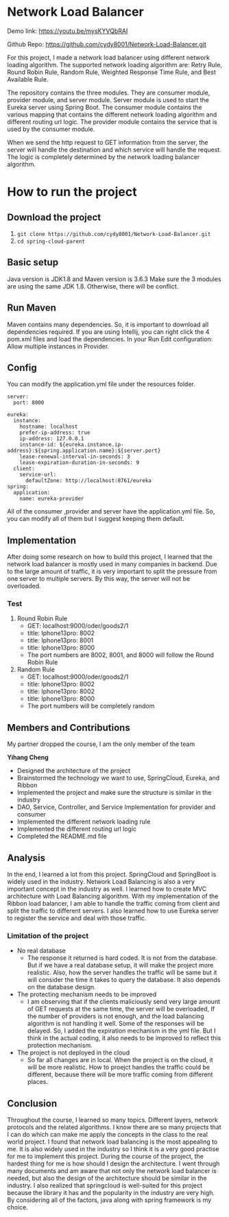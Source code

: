 # Network Load Balancer
Demo link: https://youtu.be/mysKYVQbRAI

Github Repo: https://github.com/cydy8001/Network-Load-Balancer.git

For this project, I made a network load balancer using different network loading algorithm. The supported network
loading algorithm are: Retry Rule, Round Robin Rule, Random Rule, Weighted Response Time Rule, and Best Available Rule.

The repository contains the three modules. They are consumer module, provider module, and server module. Server module
is used to start the Eureka server using Spring Boot. The consumer module contains the various mapping that contains the 
different network loading algorithm and different routing url logic. The provider module contains the service that is 
used by the consumer module. 

When we send the http request to GET information from the server, the server will handle
the destination and which service will handle the request. The logic is completely determined by the network loading 
balancer algorithm.

# How to run the project

## Download the project

1. `git clone https://github.com/cydy8001/Network-Load-Balancer.git`
2. `cd spring-cloud-parent`

## Basic setup
Java version is JDK1.8 and
Maven version is 3.6.3
Make sure the 3 modules are using the same JDK 1.8.
Otherwise, there will be conflict.

## Run Maven
Maven contains many dependencies. So, it is important to download all dependencies required. 
If you are using Intellij, you can right click the 4 pom.xml files and load the dependencies.
In your Run Edit configuration: Allow multiple instances in Provider.

## Config
You can modify the application.yml file under the resources folder.
```agsl
server:
  port: 8000

eureka:
  instance:
    hostname: localhost
    prefer-ip-address: true
    ip-address: 127.0.0.1
    instance-id: ${eureka.instance.ip-address}:${spring.application.name}:${server.port}
    lease-renewal-interval-in-seconds: 3
    lease-expiration-duration-in-seconds: 9
  client:
    service-url:
      defaultZone: http://localhost:8761/eureka
spring:
  application:
    name: eureka-provider

```
All of the consumer ,provider and server have the application.yml file. So, you can modify all of them but I suggest 
keeping them default.


## Implementation
After doing some research on how to build this project, I learned that the network load balancer is mostly used in many 
companies in backend. Due to the large amount of traffic, it is very important to split the pressure from one server to
multiple servers. By this way, the server will not be overloaded.

### Test
1. Round Robin Rule
    - GET: localhost:9000/oder/goods2/1
    - title: Iphone13pro: 8002
    - title: Iphone13pro: 8001
    - title: Iphone13pro: 8000
    - The port numbers are 8002, 8001, and 8000 will follow the Round Robin Rule
2. Random Rule
    - GET: localhost:9000/oder/goods2/1
    - title: Iphone13pro: 8002
    - title: Iphone13pro: 8002
    - title: Iphone13pro: 8000
    - The port numbers will be completely random

## Members and Contributions
My partner dropped the course, I am the only member of the team

**Yihang Cheng**
- Designed the architecture of the project
- Brainstormed the technology we want to use, SpringCloud, Eureka, and Ribbon
- Implemented the project and make sure the structure is similar in the industry
- DAO, Service, Controller, and Service Implementation for provider and consumer
- Implemented the different network loading rule
- Implemented the different routing url logic
- Completed the README.md file

## Analysis
In the end, I learned a lot from this project. SpringCloud and SpringBoot is widely used in the industry. Network Load 
Balancing is also a very important concept in the industry as well. I learned how to create MVC architecture with Load 
Balancing algorithm. With my implementation of the Ribbon load balancer, I am able to handle the traffic coming from client and
split the traffic to different servers. I also learned how to use Eureka server to register the service and deal with 
those traffic.

### Limitation of the project
- No real database
   - The response it returned is hard coded. It is not from the database. But if we have a real database setup, it will make 
   the project more realistic. Also, how the server handles the traffic will be same but it will consider the time it 
   takes to query the database. It also depends on the database design. 
- The protecting mechanism needs to be improved
   - I am observing that if the clients maliciously send very large amount of GET requests at the same time, the server 
   will be overloaded, If the number of providers is not enough, and the load balancing algorithm is not handling it well. 
   Some of the responses will be delayed. So, I added the expiration mechanism in the yml file. But I think in the actual coding,
   it also needs to be improved to reflect this protection mechanism.
- The project is not deployed in the cloud
  - So far all changes are in local. When the project is on the cloud, it will be more realistic. How to proejct handles 
  the traffic could be different, because there will be more traffic coming from different places.

## Conclusion

Throughout the course, I learned so many topics. Different layers, network protocols and the related algorithms. I know 
there are so many projects that I can do which can make me apply the concepts in the class to the real world project. 
I found that network load balancing is the most appealing to me. It is also widely used in the industry so I think it is 
a very good practise for me to implement this project. During the course of the project, the hardest thing for me is how should
I design the architecture. I went through many documents and am aware that not only the network load balancer is needed,
but also the design of the architecture should be similar in the industry. I also realized that springcloud is well-suited 
for this project because the library it has and the popularity in the industry are very high. By considering all of the factors,
java along with spring framework is my choice.

